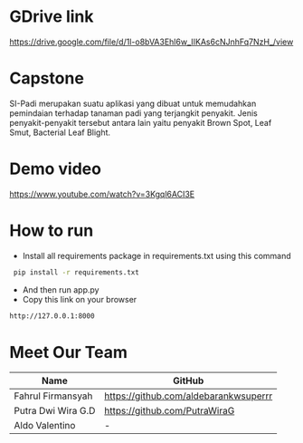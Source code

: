 # GDrive link
https://drive.google.com/file/d/1l-o8bVA3Ehl6w_IIKAs6cNJnhFq7NzH_/view

# Capstone
SI-Padi merupakan suatu aplikasi yang dibuat untuk memudahkan pemindaian terhadap tanaman padi yang terjangkit penyakit. Jenis penyakit-penyakit tersebut antara lain yaitu penyakit Brown Spot, Leaf Smut, Bacterial Leaf Blight.

# Demo video
https://www.youtube.com/watch?v=3Kgql6ACI3E

# How to run
 * Install all requirements package in requirements.txt using this command 
 ```bash
  pip install -r requirements.txt
 ```
 * And then run app.py
 * Copy this link on your browser
  ```bash
  http://127.0.0.1:8000
 ```
 # Meet Our Team
| Name   | GitHub |
| ------ | ----------- |
| Fahrul Firmansyah | https://github.com/aldebarankwsuperrr |
| Putra Dwi Wira G.D   |  https://github.com/PutraWiraG |
| Aldo Valentino   | - |
 
